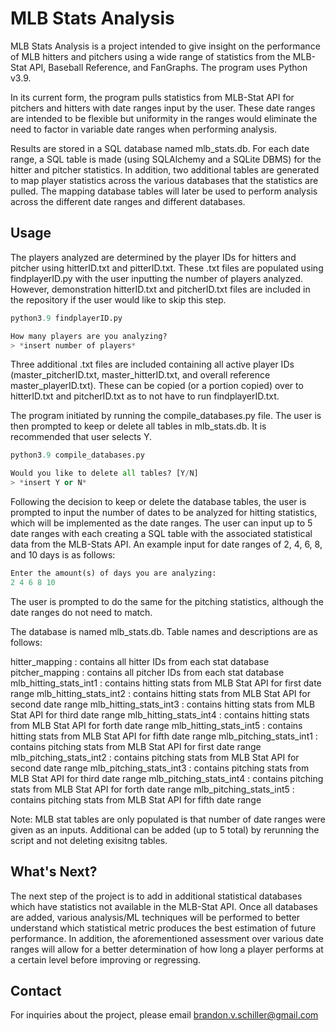 # MLB Stats Analysis

MLB Stats Analysis is a project intended to give insight on the performance of MLB hitters and pitchers using a wide range of statistics from the MLB-Stat API, Baseball Reference, and FanGraphs. The program uses Python v3.9.

In its current form, the program pulls statistics from MLB-Stat API for pitchers and hitters with date ranges input by the user. These date ranges are intended to be flexible but uniformity in the ranges would eliminate the need to factor in variable date ranges when performing analysis. 

Results are stored in a SQL database named mlb_stats.db. For each date range, a SQL table is made (using SQLAlchemy and a SQLite DBMS) for the hitter and pitcher statistics. In addition, two additional tables are generated to map player statistics across the various databases that the statistics are pulled. The mapping database tables will later be used to perform analysis across the different date ranges and different databases.

## Usage

The players analyzed are determined by the player IDs for hitters and pitcher using hitterID.txt and pitterID.txt. These .txt files are populated using findplayerID.py with the user inputting the number of players analyzed. However, demonstration hitterID.txt and pitcherID.txt files are included in the repository if the user would like to skip this step.

```python
python3.9 findplayerID.py

How many players are you analyzing?
> *insert number of players* 
```
Three additional .txt files are included containing all active player IDs (master_pitcherID.txt, master_hitterID.txt, and overall reference master_playerID.txt). These can be copied (or a portion copied) over to hitterID.txt and pitcherID.txt as to not have to run findplayerID.txt.

The program initiated by running the compile_databases.py file. The user is then prompted to keep or delete all tables in mlb_stats.db. It is recommended that user selects Y.

```python
python3.9 compile_databases.py

Would you like to delete all tables? [Y/N] 
> *insert Y or N*
```

Following the decision to keep or delete the database tables, the user is prompted to input the number of dates to be analyzed for hitting statistics, which will be implemented as the date ranges. The user can input up to 5 date ranges with each creating a SQL table with the associated statistical data from the MLB-Stats API. An example input for date ranges of 2, 4, 6, 8, and 10 days is as follows:

```python
Enter the amount(s) of days you are analyzing:
2 4 6 8 10
```

The user is prompted to do the same for the pitching statistics, although the date ranges do not need to match.

The database is named mlb_stats.db. Table names and descriptions are as follows:

hitter_mapping : contains all hitter IDs from each stat database
pitcher_mapping : contains all pitcher IDs from each stat database
mlb_hitting_stats_int1 : contains hitting stats from MLB Stat API for first date range 
mlb_hitting_stats_int2 : contains hitting stats from MLB Stat API for second date range
mlb_hitting_stats_int3 : contains hitting stats from MLB Stat API for third date range
mlb_hitting_stats_int4 : contains hitting stats from MLB Stat API for forth date range
mlb_hitting_stats_int5 : contains hitting stats from MLB Stat API for fifth date range 
mlb_pitching_stats_int1 : contains pitching stats from MLB Stat API for first date range 
mlb_pitching_stats_int2 : contains pitching stats from MLB Stat API for second date range 
mlb_pitching_stats_int3 : contains pitching stats from MLB Stat API for third date range
mlb_pitching_stats_int4 : contains pitching stats from MLB Stat API for forth date range 
mlb_pitching_stats_int5 : contains pitching stats from MLB Stat API for fifth date range 

Note: MLB stat tables are only populated is that number of date ranges were given as an inputs. Additional can be added (up to 5 total) by rerunning the script and not deleting exisitng tables.



## What's Next?
The next step of the project is to add in additional statistical databases which have statistics not available in the MLB-Stat API. Once all databases are added, various analysis/ML techniques will be performed to better understand which statistical metric produces the best estimation of future performance. In addition, the aforementioned assessment over various date ranges will allow for a better determination of how long a player performs at a certain level before improving or regressing.

## Contact
For inquiries about the project, please email brandon.v.schiller@gmail.com
